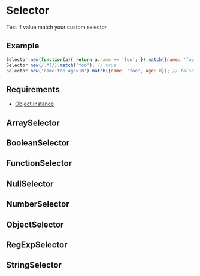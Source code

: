 Selector
=============

Test if value match your custom selector

## Example

```javascript
Selector.new(function(a){ return a.name == 'foo'; }).match({name: 'foo'}); // true
Selector.new(/.*?/).match('foo'); // true
Selector.new('name:foo age>10').match({name: 'foo', age: 8}); // false
```

## Requirements

- [Object.instance](../Object.instance)

## ArraySelector

## BooleanSelector

## FunctionSelector

## NullSelector

## NumberSelector

## ObjectSelector

## RegExpSelector

## StringSelector
